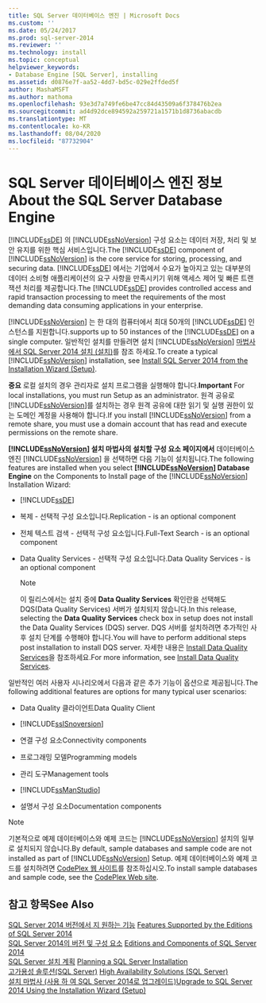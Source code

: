 ```yaml
---
title: SQL Server 데이터베이스 엔진 | Microsoft Docs
ms.custom: ''
ms.date: 05/24/2017
ms.prod: sql-server-2014
ms.reviewer: ''
ms.technology: install
ms.topic: conceptual
helpviewer_keywords:
- Database Engine [SQL Server], installing
ms.assetid: d0876e7f-aa52-4dd7-bd5c-029e2ffded5f
author: MashaMSFT
ms.author: mathoma
ms.openlocfilehash: 93e3d7a749fe6be47cc84d43509a6f378476b2ea
ms.sourcegitcommit: ad4d92dce894592a259721a1571b1d8736abacdb
ms.translationtype: MT
ms.contentlocale: ko-KR
ms.lasthandoff: 08/04/2020
ms.locfileid: "87732904"
---
```

# <a name="about-the-sql-server-database-engine"></a><span data-ttu-id="8ac17-102">SQL Server 데이터베이스 엔진 정보</span><span class="sxs-lookup"><span data-stu-id="8ac17-102">About the SQL Server Database Engine</span></span>
  <span data-ttu-id="8ac17-103">[!INCLUDE[ssDE](../../includes/ssde-md.md)] 의 [!INCLUDE[ssNoVersion](../../includes/ssnoversion-md.md)] 구성 요소는 데이터 저장, 처리 및 보안 유지를 위한 핵심 서비스입니다.</span><span class="sxs-lookup"><span data-stu-id="8ac17-103">The [!INCLUDE[ssDE](../../includes/ssde-md.md)] component of [!INCLUDE[ssNoVersion](../../includes/ssnoversion-md.md)] is the core service for storing, processing, and securing data.</span></span> <span data-ttu-id="8ac17-104">[!INCLUDE[ssDE](../../includes/ssde-md.md)] 에서는 기업에서 수요가 높아지고 있는 대부분의 데이터 소비형 애플리케이션의 요구 사항을 만족시키기 위해 액세스 제어 및 빠른 트랜잭션 처리를 제공합니다.</span><span class="sxs-lookup"><span data-stu-id="8ac17-104">The [!INCLUDE[ssDE](../../includes/ssde-md.md)] provides controlled access and rapid transaction processing to meet the requirements of the most demanding data consuming applications in your enterprise.</span></span>  
  
 [!INCLUDE[ssNoVersion](../../includes/ssnoversion-md.md)] <span data-ttu-id="8ac17-105">는 한 대의 컴퓨터에서 최대 50개의 [!INCLUDE[ssDE](../../includes/ssde-md.md)] 인스턴스를 지원합니다.</span><span class="sxs-lookup"><span data-stu-id="8ac17-105">supports up to 50 instances of the [!INCLUDE[ssDE](../../includes/ssde-md.md)] on a single computer.</span></span> <span data-ttu-id="8ac17-106">일반적인 설치를 만들려면 설치 [!INCLUDE[ssNoVersion](../../includes/ssnoversion-md.md)] [마법사에서 SQL Server 2014 설치 &#40;설치&#41;](install-sql-server-from-the-installation-wizard-setup.md)를 참조 하세요.</span><span class="sxs-lookup"><span data-stu-id="8ac17-106">To create a typical [!INCLUDE[ssNoVersion](../../includes/ssnoversion-md.md)] installation, see [Install SQL Server 2014 from the Installation Wizard &#40;Setup&#41;](install-sql-server-from-the-installation-wizard-setup.md).</span></span>  
  
 <span data-ttu-id="8ac17-107">**중요** 로컬 설치의 경우 관리자로 설치 프로그램을 실행해야 합니다.</span><span class="sxs-lookup"><span data-stu-id="8ac17-107">**Important** For local installations, you must run Setup as an administrator.</span></span> <span data-ttu-id="8ac17-108">원격 공유로 [!INCLUDE[ssNoVersion](../../includes/ssnoversion-md.md)]를 설치하는 경우 원격 공유에 대한 읽기 및 실행 권한이 있는 도메인 계정을 사용해야 합니다.</span><span class="sxs-lookup"><span data-stu-id="8ac17-108">If you install [!INCLUDE[ssNoVersion](../../includes/ssnoversion-md.md)] from a remote share, you must use a domain account that has read and execute permissions on the remote share.</span></span>  
  
 <span data-ttu-id="8ac17-109">**[!INCLUDE[ssNoVersion](../../includes/ssnoversion-md.md)] 설치 마법사의 설치할 구성 요소 페이지에서** 데이터베이스 엔진 [!INCLUDE[ssNoVersion](../../includes/ssnoversion-md.md)] 을 선택하면 다음 기능이 설치됩니다.</span><span class="sxs-lookup"><span data-stu-id="8ac17-109">The following features are installed when you select **[!INCLUDE[ssNoVersion](../../includes/ssnoversion-md.md)] Database Engine** on the Components to Install page of the [!INCLUDE[ssNoVersion](../../includes/ssnoversion-md.md)] Installation Wizard:</span></span>  
  
-   [!INCLUDE[ssDE](../../includes/ssde-md.md)]  
  
-   <span data-ttu-id="8ac17-110">복제 - 선택적 구성 요소입니다.</span><span class="sxs-lookup"><span data-stu-id="8ac17-110">Replication - is an optional component</span></span>  
  
-   <span data-ttu-id="8ac17-111">전체 텍스트 검색 - 선택적 구성 요소입니다.</span><span class="sxs-lookup"><span data-stu-id="8ac17-111">Full-Text Search - is an optional component</span></span>  
  
-   <span data-ttu-id="8ac17-112">Data Quality Services - 선택적 구성 요소입니다.</span><span class="sxs-lookup"><span data-stu-id="8ac17-112">Data Quality Services - is an optional component</span></span>  
  
    > [!NOTE]  
    >  <span data-ttu-id="8ac17-113">이 릴리스에서는 설치 중에 **Data Quality Services** 확인란을 선택해도 DQS(Data Quality Services) 서버가 설치되지 않습니다.</span><span class="sxs-lookup"><span data-stu-id="8ac17-113">In this release, selecting the **Data Quality Services** check box in setup does not install the Data Quality Services (DQS) server.</span></span> <span data-ttu-id="8ac17-114">DQS 서버를 설치하려면 추가적인 사후 설치 단계를 수행해야 합니다.</span><span class="sxs-lookup"><span data-stu-id="8ac17-114">You will have to perform additional steps post installation to install DQS server.</span></span> <span data-ttu-id="8ac17-115">자세한 내용은 [Install Data Quality Services](../../data-quality-services/install-windows/install-data-quality-services.md)을 참조하세요.</span><span class="sxs-lookup"><span data-stu-id="8ac17-115">For more information, see [Install Data Quality Services](../../data-quality-services/install-windows/install-data-quality-services.md).</span></span>  
  
 <span data-ttu-id="8ac17-116">일반적인 여러 사용자 시나리오에서 다음과 같은 추가 기능이 옵션으로 제공됩니다.</span><span class="sxs-lookup"><span data-stu-id="8ac17-116">The following additional features are options for many typical user scenarios:</span></span>  
  
-   <span data-ttu-id="8ac17-117">Data Quality 클라이언트</span><span class="sxs-lookup"><span data-stu-id="8ac17-117">Data Quality Client</span></span>  
  
-   [!INCLUDE[ssISnoversion](../../includes/ssisnoversion-md.md)]  
  
-   <span data-ttu-id="8ac17-118">연결 구성 요소</span><span class="sxs-lookup"><span data-stu-id="8ac17-118">Connectivity components</span></span>  
  
-   <span data-ttu-id="8ac17-119">프로그래밍 모델</span><span class="sxs-lookup"><span data-stu-id="8ac17-119">Programming models</span></span>  
  
-   <span data-ttu-id="8ac17-120">관리 도구</span><span class="sxs-lookup"><span data-stu-id="8ac17-120">Management tools</span></span>  
  
-   [!INCLUDE[ssManStudio](../../includes/ssmanstudio-md.md)]  
  
-   <span data-ttu-id="8ac17-121">설명서 구성 요소</span><span class="sxs-lookup"><span data-stu-id="8ac17-121">Documentation components</span></span>  
  
> [!NOTE]  
>  <span data-ttu-id="8ac17-122">기본적으로 예제 데이터베이스와 예제 코드는 [!INCLUDE[ssNoVersion](../../includes/ssnoversion-md.md)] 설치의 일부로 설치되지 않습니다.</span><span class="sxs-lookup"><span data-stu-id="8ac17-122">By default, sample databases and sample code are not installed as part of [!INCLUDE[ssNoVersion](../../includes/ssnoversion-md.md)] Setup.</span></span> <span data-ttu-id="8ac17-123">예제 데이터베이스와 예제 코드를 설치하려면 [CodePlex 웹 사이트](https://go.microsoft.com/fwlink/?LinkId=87843)를 참조하십시오.</span><span class="sxs-lookup"><span data-stu-id="8ac17-123">To install sample databases and sample code, see the [CodePlex Web site](https://go.microsoft.com/fwlink/?LinkId=87843).</span></span>  
  
## <a name="see-also"></a><span data-ttu-id="8ac17-124">참고 항목</span><span class="sxs-lookup"><span data-stu-id="8ac17-124">See Also</span></span>  
 <span data-ttu-id="8ac17-125">[SQL Server 2014 버전에서 지 원하는 기능](../../getting-started/features-supported-by-the-editions-of-sql-server-2014.md) </span><span class="sxs-lookup"><span data-stu-id="8ac17-125">[Features Supported by the Editions of SQL Server 2014](../../getting-started/features-supported-by-the-editions-of-sql-server-2014.md) </span></span>  
 <span data-ttu-id="8ac17-126">[SQL Server 2014의 버전 및 구성 요소](../../sql-server/editions-and-components-of-sql-server-2016.md) </span><span class="sxs-lookup"><span data-stu-id="8ac17-126">[Editions and Components of SQL Server 2014](../../sql-server/editions-and-components-of-sql-server-2016.md) </span></span>  
 <span data-ttu-id="8ac17-127">[SQL Server 설치 계획](../../sql-server/install/planning-a-sql-server-installation.md) </span><span class="sxs-lookup"><span data-stu-id="8ac17-127">[Planning a SQL Server Installation](../../sql-server/install/planning-a-sql-server-installation.md) </span></span>  
 <span data-ttu-id="8ac17-128">[고가용성 솔루션&#40;SQL Server&#41;](../../sql-server/failover-clusters/high-availability-solutions-sql-server.md) </span><span class="sxs-lookup"><span data-stu-id="8ac17-128">[High Availability Solutions &#40;SQL Server&#41;](../../sql-server/failover-clusters/high-availability-solutions-sql-server.md) </span></span>  
 [<span data-ttu-id="8ac17-129">설치 마법사 &#40;사용 하 여 SQL Server 2014로 업그레이드&#41;</span><span class="sxs-lookup"><span data-stu-id="8ac17-129">Upgrade to SQL Server 2014 Using the Installation Wizard &#40;Setup&#41;</span></span>](upgrade-sql-server-using-the-installation-wizard-setup.md)  
  
  
